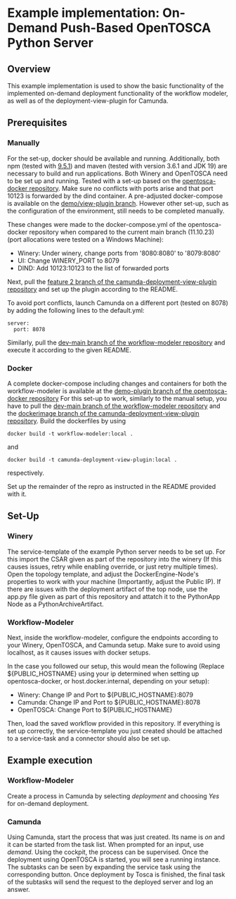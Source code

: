 # Example implementation: On-Demand Push-Based OpenTOSCA Python Server

## Overview

This example implementation is used to show the basic functionality of the implemented on-demand deployment functionality of the workflow modeler, as well as of the deployment-view-plugin for Camunda.

## Prerequisites

### Manually

For the set-up, docker should be available and running. Additionally, both npm (tested with [9.5.1](https://www.npmjs.com/package/npm/v/9.5.1)) and maven (tested with version 3.6.1 and JDK 19) are necessary to build and run applications.
Both Winery and OpenTOSCA need to be set up and running. Tested with a set-up based on the [opentosca-docker repository](https://github.com/OpenTOSCA/opentosca-docker).
Make sure no conflicts with ports arise and that port 10123 is forwarded by the dind container. A pre-adjusted docker-compose is available on the [demo/view-plugin branch](https://github.com/OpenTOSCA/opentosca-docker/tree/demo/view-plugin). However other set-up, such as the configuration of the environment, still needs to be completed manually.

These changes were made to the docker-compose.yml of the opentosca-docker repository when compared to the current main branch (11.10.23) (port allocations were tested on a Windows Machine):
  * Winery: Under winery, change ports from '8080:8080' to '8079:8080'
  * UI: Change WINERY_PORT to 8079
  * DIND: Add 10123:10123 to the list of forwarded ports

Next, pull the [feature 2 branch of the camunda-deployment-view-plugin repository](https://github.com/SeQuenC-Consortium/camunda-deployment-view-plugin/tree/feature/2-visualize-deployment-model) and set up the plugin according to the README.

To avoid port conflicts, launch Camunda on a different port (tested on 8078) by adding the following lines to the default.yml:

```
server:
  port: 8078
```

Similarly, pull the [dev-main branch of the workflow-modeler repository](https://github.com/SeQuenC-Consortium/workflow-modeler/tree/dev-main) and execute it according to the given README. 

### Docker

A complete docker-compose including changes and containers for both the workflow-modeler is available at the [demo-plugin branch of the opentosca-docker repository](https://github.com/OpenTOSCA/opentosca-docker/tree/demo/view-plugin)
For this set-up to work, similarly to the manual setup, you have to pull the [dev-main branch of the workflow-modeler repository](https://github.com/SeQuenC-Consortium/workflow-modeler/tree/dev-main) and the [dockerimage branch of the camunda-deployment-view-plugin repository](https://github.com/SeQuenC-Consortium/camunda-deployment-view-plugin/tree/5-dockerimage). Build the dockerfiles by using

```
docker build -t workflow-modeler:local .
```
and 
```
docker build -t camunda-deployment-view-plugin:local .
```
respectively.

Set up the remainder of the repro as instructed in the README provided with it.

## Set-Up

### Winery
The service-template of the example Python server needs to be set up. For this import the CSAR given as part of the repository into the winery (If this causes issues, retry while enabling override, or just retry multiple times). Open the topology template, and adjust the DockerEngine-Node's properties to work with your machine (Importantly, adjust the Public IP). If there are issues with the deployment artifact of the top node, use the app.py file given as part of this repository and attatch it to the PythonApp Node as a PythonArchiveArtifact.

### Workflow-Modeler
Next, inside the workflow-modeler, configure the endpoints according to your Winery, OpenTOSCA, and Camunda setup. Make sure to avoid using localhost, as it causes issues with docker setups.

In the case you followed our setup, this would mean the following (Replace ${PUBLIC_HOSTNAME} using your ip determined when setting up opentosca-docker, or host.docker.internal, depending on your setup):

  * Winery: Change IP and Port to ${PUBLIC_HOSTNAME}:8079
  * Camunda: Change IP and Port to ${PUBLIC_HOSTNAME}:8078
  * OpenTOSCA: Change Port to ${PUBLIC_HOSTNAME}

Then, load the saved workflow provided in this repository. If everything is set up correctly, the service-template you just created should be attached to a service-task and a connector should also be set up.

## Example execution

### Workflow-Modeler

Create a process in Camunda by selecting *deployment* and choosing *Yes* for on-demand deployment.

### Camunda

Using Camunda, start the process that was just created. Its name is *on* and it can be started from the task list. When prompted for an input, use *demand*. Using the cockpit, the process can be supervised. Once the deployment using OpenTOSCA is started, you will see a running instance. The subtasks can be seen by expanding the service task using the corresponding button. Once deployment by Tosca is finished, the final task of the subtasks will send the request to the deployed server and log an answer.
